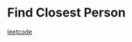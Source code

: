 Find Closest Person
===================
[leetcode](https://leetcode.com/problems/find-closest-person)
